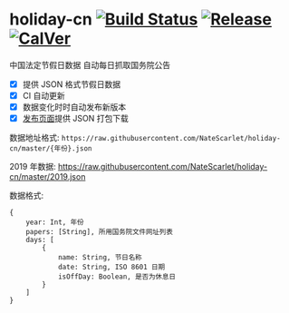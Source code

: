 # holiday-cn [![Build Status](https://travis-ci.org/NateScarlet/holiday-cn.svg?branch=master)](https://travis-ci.org/NateScarlet/holiday-cn) [![Release](https://img.shields.io/github/release/NateScarlet/holiday-cn.svg)](https://github.com/NateScarlet/holiday-cn/releases/latest) [![CalVer](https://img.shields.io/badge/calver-YYYY.0M.0D-22bfda.svg)](http://calver.org)

中国法定节假日数据 自动每日抓取国务院公告

- [x] 提供 JSON 格式节假日数据
- [x] CI 自动更新
- [x] 数据变化时时自动发布新版本
- [x] [发布页面]提供 JSON 打包下载

数据地址格式: `https://raw.githubusercontent.com/NateScarlet/holiday-cn/master/{年份}.json`

2019 年数据: <https://raw.githubusercontent.com/NateScarlet/holiday-cn/master/2019.json>

数据格式:

```JSON格式说明
{
    year: Int, 年份
    papers: [String], 所用国务院文件网址列表
    days: [
        {
            name: String, 节日名称
            date: String, ISO 8601 日期
            isOffDay: Boolean, 是否为休息日
        }
    ]
}
```

[发布页面]: https://github.com/NateScarlet/holiday-cn/releases
